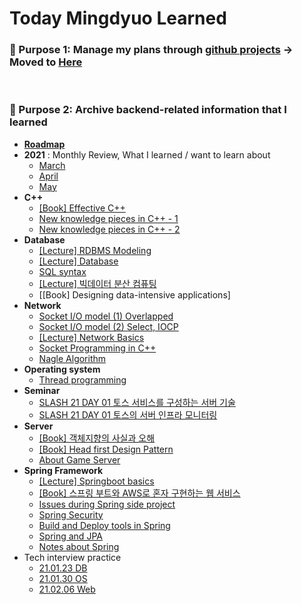 # Today Mingdyuo Learned

### 📌 Purpose 1: Manage my plans through [github projects](https://github.com/mingdyuo/Let-me-be-a-BE-engineer/projects) → Moved to [Here](https://github.com/users/mingdyuo/projects/1)

<br>

### 📌 Purpose 2: Archive backend-related information that I learned

- [**Roadmap**](https://roadmap.sh/roadmaps/backend.png)
- **2021** : Monthly Review, What I learned / want to learn about
  - [March](https://github.com/mingdyuo/Let-me-be-a-BE-engineer/blob/main/2021/3%EC%9B%94.md)
  - [April](https://github.com/mingdyuo/Let-me-be-a-BE-developer/blob/main/2021/4%EC%9B%94.md)
  - [May](https://github.com/mingdyuo/tml/blob/main/2021/5%EC%9B%94.md)
- **C++**
  - [[Book] Effective C++](https://github.com/mingdyuo/Let-me-be-a-BE-developer/blob/main/C%2B%2B/%5B%EB%8F%84%EC%84%9C%5D%20Effective%20C%2B%2B.md)
  - [New knowledge pieces in C++ - 1](https://github.com/mingdyuo/tml/blob/main/C%2B%2B/C%2B%2B%20%ED%86%A0%EB%A7%89%20%EC%A0%95%EB%A6%AC%20-%201.md)
  - [New knowledge pieces in C++ - 2](https://github.com/mingdyuo/tml/blob/main/C%2B%2B/C%2B%2B%20%ED%86%A0%EB%A7%89%20%EC%A0%95%EB%A6%AC%20-%202.md)
- **Database**
  - [[Lecture] RDBMS Modeling](https://github.com/mingdyuo/Let-me-be-a-BE-engineer/blob/main/Database/RDMBS%20%EB%AA%A8%EB%8D%B8%EB%A7%81%20%EA%B0%95%EC%9D%98.md)
  - [[Lecture] Database](https://github.com/mingdyuo/tml/blob/main/Database/%5B%EA%B0%95%EC%9D%98%5D%20%EB%8D%B0%EC%9D%B4%ED%84%B0%EB%B2%A0%EC%9D%B4%EC%8A%A4.md)
  - [SQL syntax](https://github.com/mingdyuo/Let-me-be-a-BE-engineer/blob/main/Database/SQL%20%EA%B3%B5%EB%B6%80%ED%95%98%EA%B8%B0.md)
  - [[Lecture] 빅데이터 분산 컴퓨팅](https://github.com/mingdyuo/tml/blob/main/Database/%5B%EA%B0%95%EC%9D%98%5D%20%EB%B9%85%EB%8D%B0%EC%9D%B4%ED%84%B0%20%EB%B6%84%EC%82%B0%EC%BB%B4%ED%93%A8%ED%8C%85.md)
  - [[Book] Designing data-intensive applications]
- **Network**
  - [Socket I/O model (1) Overlapped](https://github.com/mingdyuo/Let-me-be-a-BE-engineer/blob/main/Network/%5BC%2B%2B%5D%20%EC%86%8C%EC%BC%93%20%EC%9E%85%EC%B6%9C%EB%A0%A5%20%EB%AA%A8%EB%8D%B8%20-%20Overlapped.md)
  - [Socket I/O model (2) Select, IOCP](https://github.com/mingdyuo/Let-me-be-a-BE-engineer/blob/main/Network/%5BC%2B%2B%5D%20%EC%86%8C%EC%BC%93%20%EC%9E%85%EC%B6%9C%EB%A0%A5%20%EB%AA%A8%EB%8D%B8%20-%20Select%2C%20IOCP.md)
  - [[Lecture] Network Basics](https://github.com/mingdyuo/tml/blob/main/Network/%EB%84%A4%ED%8A%B8%EC%9B%8C%ED%81%AC%20%EA%B8%B0%EC%B4%88%EA%B0%95%EC%9D%98%20%EC%A0%95%EB%A6%AC.md)
  - [Socket Programming in C++](https://github.com/mingdyuo/Let-me-be-a-BE-engineer/blob/main/Network/%EC%86%8C%EC%BC%93%20%ED%94%84%EB%A1%9C%EA%B7%B8%EB%9E%98%EB%B0%8D%20%EA%B3%B5%EB%B6%80.md)
  - [Nagle Algorithm](https://github.com/mingdyuo/Let-me-be-a-BE-developer/blob/main/Network/Nagle%20%EC%95%8C%EA%B3%A0%EB%A6%AC%EC%A6%98.md)
- **Operating system**
  - [Thread programming](https://github.com/mingdyuo/Let-me-be-a-BE-engineer/blob/main/Operating%20System/%5BC%2B%2B%5D%20%EC%8A%A4%EB%A0%88%EB%93%9C%20%ED%94%84%EB%A1%9C%EA%B7%B8%EB%9E%98%EB%B0%8D.md)
- **Seminar**
  - [SLASH 21 DAY 01 토스 서비스를 구성하는 서버 기술](https://github.com/mingdyuo/tml/blob/main/Seminar/SLASH%2021%20DAY%2001%20-%20%ED%86%A0%EC%8A%A4%20%EC%84%9C%EB%B9%84%EC%8A%A4%EB%A5%BC%20%EA%B5%AC%EC%84%B1%ED%95%98%EB%8A%94%20%EC%84%9C%EB%B2%84%20%EA%B8%B0%EC%88%A0.md)
  - [SLASH 21 DAY 01 토스의 서버 인프라 모니터링](https://github.com/mingdyuo/tml/blob/main/Seminar/SLASH%2021%20DAY%2001%20-%20%ED%86%A0%EC%8A%A4%EC%9D%98%20%EC%84%9C%EB%B2%84%20%EC%9D%B8%ED%94%84%EB%9D%BC%20%EB%AA%A8%EB%8B%88%ED%84%B0%EB%A7%81.md)
- **Server**
  - [[Book] 객체지향의 사실과 오해](https://github.com/mingdyuo/Let-me-be-a-BE-engineer/blob/main/Server/%5B%EB%8F%84%EC%84%9C%5D%20%EA%B0%9D%EC%B2%B4%EC%A7%80%ED%96%A5%EC%9D%98%20%EC%82%AC%EC%8B%A4%EA%B3%BC%20%EC%98%A4%ED%95%B4.md)
  - [[Book] Head first Design Pattern](https://github.com/mingdyuo/Let-me-be-a-BE-engineer/blob/main/Server/%5B%EB%8F%84%EC%84%9C%5D%20%ED%97%A4%EB%93%9C%ED%8D%BC%EC%8A%A4%ED%8A%B8%20%EB%94%94%EC%9E%90%EC%9D%B8%ED%8C%A8%ED%84%B4.md)
  - [About Game Server](https://github.com/mingdyuo/Let-me-be-a-BE-engineer/blob/main/Server/%EA%B2%8C%EC%9E%84%EC%84%9C%EB%B2%84%EA%B3%B5%EB%B6%80.md)
- **Spring Framework**
  - [[Lecture] Springboot basics](https://github.com/mingdyuo/Let-me-be-a-BE-engineer/blob/main/Spring/%5B%EA%B0%95%EC%9D%98%5D%20%EC%8A%A4%ED%94%84%EB%A7%81%EB%B6%80%ED%8A%B8%20%EC%9E%85%EB%AC%B8%20%EA%B0%95%EC%9D%98.md)
  - [[Book] 스프링 부트와 AWS로 혼자 구현하는 웹 서비스](https://github.com/mingdyuo/Let-me-be-a-BE-engineer/blob/main/Spring/%5B%EB%8F%84%EC%84%9C%5D%20%EC%8A%A4%ED%94%84%EB%A7%81%20%EB%B6%80%ED%8A%B8%EC%99%80%20AWS%EB%A1%9C%20%ED%98%BC%EC%9E%90%20%EA%B5%AC%ED%98%84%ED%95%98%EB%8A%94%20%EC%9B%B9%20%EC%84%9C%EB%B9%84%EC%8A%A4.md)
  - [Issues during Spring side project](https://github.com/mingdyuo/Let-me-be-a-BE-engineer/blob/main/Spring/%5B%EC%A0%95%EB%A6%AC%5D%20%EC%8A%A4%ED%94%84%EB%A7%81%20%ED%94%84%EB%A1%9C%EC%A0%9D%ED%8A%B8%20%EA%B3%BC%EC%A0%95%20%EC%9D%B4%EC%8A%88%20%EB%93%B1%20%EC%A0%95%EB%A6%AC.md)
  - [Spring Security](https://github.com/mingdyuo/Let-me-be-a-BE-engineer/blob/main/Spring/%5B%ED%95%99%EC%8A%B5%5D%20Spring%20Security.md)
  - [Build and Deploy tools in Spring](https://github.com/mingdyuo/Let-me-be-a-BE-engineer/blob/main/Spring/%5B%ED%95%99%EC%8A%B5%5D%20%EC%8A%A4%ED%94%84%EB%A7%81%20%EB%B6%80%ED%8A%B8%20%EB%B9%8C%EB%93%9C%20%ED%88%B4%20%EB%B0%8F%20%EB%B0%B0%ED%8F%AC%20%EB%B0%A9%EC%8B%9D%20(gradle%2C%20maven%2C%20jar%2C%20war).md)
  - [Spring and JPA](https://github.com/mingdyuo/Let-me-be-a-BE-engineer/blob/main/Spring/%5B%ED%95%99%EC%8A%B5%5D%20%EC%8A%A4%ED%94%84%EB%A7%81%EA%B3%BC%20JPA.md)
  - [Notes about Spring](https://github.com/mingdyuo/Let-me-be-a-BE-engineer/blob/main/Spring/%5B%ED%95%99%EC%8A%B5%5D%20%EC%8A%A4%ED%94%84%EB%A7%81%EC%9D%84%20%EA%B3%B5%EB%B6%80%ED%95%98%EC%9E%90.md)
- Tech interview practice
  - [21.01.23 DB](https://github.com/mingdyuo/Let-me-be-a-BE-engineer/blob/main/Tech%20interview%20practice/2021.01.23%20%EB%A9%B4%EC%A0%91%20%EC%8A%A4%ED%84%B0%EB%94%94(DB).md)
  - [21.01.30 OS](https://github.com/mingdyuo/Let-me-be-a-BE-engineer/blob/main/Tech%20interview%20practice/2021.01.30%20%EB%A9%B4%EC%A0%91%20%EC%8A%A4%ED%84%B0%EB%94%94(OS).md)
  - [21.02.06 Web](https://github.com/mingdyuo/Let-me-be-a-BE-engineer/blob/main/Tech%20interview%20practice/2021.02.06%20%EB%A9%B4%EC%A0%91%20%EC%8A%A4%ED%84%B0%EB%94%94(%EC%9B%B9).md)




